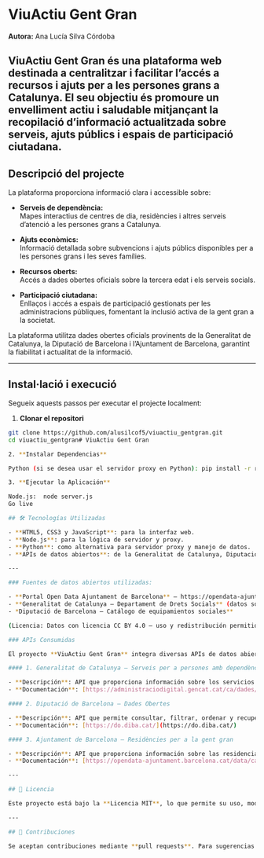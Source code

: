 # **ViuActiu Gent Gran**

**Autora:** Ana Lucía Silva Córdoba  

ViuActiu Gent Gran és una plataforma web destinada a centralitzar i facilitar l’accés a recursos i ajuts per a les persones grans a Catalunya. El seu objectiu és promoure un envelliment actiu i saludable mitjançant la recopilació d’informació actualitzada sobre serveis, ajuts públics i espais de participació ciutadana.  
---

## **Descripció del projecte**

La plataforma proporciona informació clara i accessible sobre:  

- **Serveis de dependència:**  
  Mapes interactius de centres de dia, residències i altres serveis d’atenció a les persones grans a Catalunya.  

- **Ajuts econòmics:**  
  Informació detallada sobre subvencions i ajuts públics disponibles per a les persones grans i les seves famílies.  

- **Recursos oberts:**  
  Accés a dades obertes oficials sobre la tercera edat i els serveis socials.  

- **Participació ciutadana:**  
  Enllaços i accés a espais de participació gestionats per les administracions públiques, fomentant la inclusió activa de la gent gran a la societat.  

La plataforma utilitza dades obertes oficials provinents de la Generalitat de Catalunya, la Diputació de Barcelona i l’Ajuntament de Barcelona, garantint la fiabilitat i actualitat de la informació.  

---

## **Instal·lació i execució**

Segueix aquests passos per executar el projecte localment:

1. **Clonar el repositori**
```bash
git clone https://github.com/alusilcof5/viuactiu_gentgran.git
cd viuactiu_gentgran# ViuActiu Gent Gran

2. **Instalar Dependencias**

Python (si se desea usar el servidor proxy en Python): pip install -r requirements.txt

3. **Ejecutar la Aplicación**

Node.js:  node server.js
Go live

## 🛠 Tecnologías Utilizadas

- **HTML5, CSS3 y JavaScript**: para la interfaz web.  
- **Node.js**: para la lógica de servidor y proxy.  
- **Python**: como alternativa para servidor proxy y manejo de datos.  
- **APIs de datos abiertos**: de la Generalitat de Catalunya, Diputació de Barcelona y Ayuntamiento de Barcelona.  

---

### Fuentes de datos abiertos utilizadas:

- **Portal Open Data Ajuntament de Barcelona** – https://opendata-ajuntament.barcelona.cat
- **Generalitat de Catalunya – Departament de Drets Socials** (datos sobre servicios y residencias)
- *Diputació de Barcelona – Catálogo de equipamientos sociales**

(Licencia: Datos con licencia CC BY 4.0 – uso y redistribución permitidos citando la fuente.)

### APIs Consumidas

El proyecto **ViuActiu Gent Gran** integra diversas APIs de datos abiertos proporcionadas por administraciones públicas catalanas para ofrecer información actualizada y precisa sobre servicios y recursos para personas mayores:

#### 1. Generalitat de Catalunya – Serveis per a persones amb dependència

- **Descripción**: API que proporciona información sobre los servicios disponibles para personas con dependencia en Cataluña, incluyendo centros de día y residencias.
- **Documentación**: [https://administraciodigital.gencat.cat/ca/dades/dades-obertes/inici/](https://administraciodigital.gencat.cat/ca/dades/dades-obertes/inici/)

#### 2. Diputació de Barcelona – Dades Obertes

- **Descripción**: API que permite consultar, filtrar, ordenar y recuperar datos abiertos de la Diputació de Barcelona en formatos como JSON, XML o CSV.
- **Documentación**: [https://do.diba.cat/](https://do.diba.cat/)

#### 3. Ajuntament de Barcelona – Residències per a la gent gran

- **Descripción**: API que proporciona información sobre las residencias para personas mayores en la ciudad de Barcelona.
- **Documentación**: [https://opendata-ajuntament.barcelona.cat/data/ca/dataset/serveissocials-residenciesgentgran](https://opendata-ajuntament.barcelona.cat/data/ca/dataset/serveissocials-residenciesgentgran)

---

## 📄 Licencia

Este proyecto está bajo la **Licencia MIT**, lo que permite su uso, modificación y distribución libre, siempre que se incluya el aviso de derechos de autor y la renuncia de responsabilidad.

---

## 🤝 Contribuciones

Se aceptan contribuciones mediante **pull requests**. Para sugerencias o mejoras, por favor abre un **issue** en GitHub para discutir los cambios antes de implementarlos.


